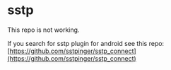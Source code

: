 # sstp

This repo is not working.

If you search for sstp plugin for android see this repo: [https://github.com/sstpinger/sstp_connect](https://github.com/sstpinger/sstp_connect)
